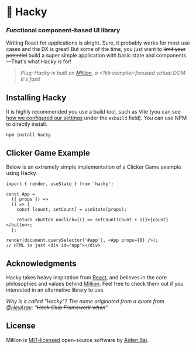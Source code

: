 # 🔧 Hacky

### *Fun*ctional component-based UI library

Writing React for applications is alright. Sure, it probably works for most use cases and the DX is great! But some of the time, you just want to ~~limit your potential~~ build a super simple application with basic state and components—That's what Hacky is for!

> _Plug: Hacky is built on [Million](https://github.com/aidenybai/million), a <1kb compiler-focused virtual DOM. It's fast!_

## Installing Hacky

It is highly recommended you use a build tool, such as Vite (you can see [how we configured our settings](https://github.com/aidenybai/hacky/blob/master/vite.config.js) under the `esbuild` field). You can use NPM to directly install.

```
npm install hacky
```

## Clicker Game Example

Below is an extremely simple implementation of a Clicker Game example using Hacky.

```tsx
import { render, useState } from 'hacky';

const App =
  ({ props }) =>
  () => {
    const [count, setCount] = useState(props);

    return <button onclick={() => setCount(count + 1)}>{count}</button>;
  };

render(document.querySelector('#app'), <App props={0} />);
// HTML is just <div id="app"></div>
```

## Acknowledgments

Hacky takes heavy inspiration from [React](https://reactjs.org), and believes in the core philosophies and values behind [Million](https://million.js.org). Feel free to check them out if you interested in an alternative library to use.

_Why is it called "Hacky"? The name originated from a quote from [@HeyArav](https://twitter.com/HeyArav): "~~Hack Club Framework when~~"_

## License

Million is [MIT-licensed](https://github.com/aidenybai/hacky/blob/master/LICENSE) open-source software by [Aiden Bai](https://github.com/aidenybai).
